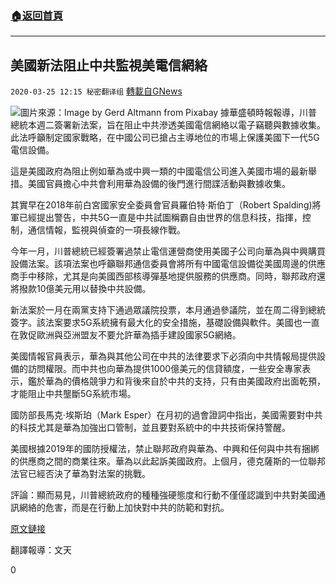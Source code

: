 ###  [:house:返回首頁](https://github.com/ourhimalayas/txt)
---

## 美國新法阻止中共監視美電信網絡
`2020-03-25 12:15 秘密翻译组` [轉載自GNews](https://gnews.org/zh-hant/152686/)

![](https://s3-ap-northeast-1.amazonaws.com/news.guo.offload.media/wp-content/uploads/2020/03/25121420/Picture-1-74.png)圖片來源：Image by Gerd Altmann from Pixabay 
據華盛頓時報報導，川普總統本週二簽署新法案，旨在阻止中共滲透美國電信網絡以電子竊聽與數據收集。此法呼籲制定國家戰略，在中國公司已搶占主導地位的市場上保護美國下一代5G電信設備。

這是美國政府為阻止例如華為或中興一類的中國電信公司進入美國市場的最新舉措。美國官員擔心中共會利用華為設備的後門進行間諜活動與數據收集。

其實早在2018年前白宮國家安全委員會官員羅伯特·斯伯丁（Robert Spalding)將軍已經提出警告，中共5G一直是中共試圖稱霸自由世界的信息科技，指揮，控制，通信情報，監視與偵查的一項長線作戰。

今年一月，川普總統已經簽署過禁止電信運營商使用美國子公司向華為與中興購買設備法案。該項法案也呼籲聯邦通信委員會將所有中國電信設備從美國周邊的供應商手中移除，尤其是向美國西部核導彈基地提供服務的供應商。同時，聯邦政府還將撥款10億美元用以替換中共設備。

新法案於一月在兩黨支持下通過眾議院投票，本月通過參議院，並在周二得到總統簽字。該法案要求5G系統擁有最大化的安全措施，基礎設備與軟件。美國也一直在敦促歐洲與亞洲盟友不要允許華為插手建設國家5G網絡。

美國情報官員表示，華為與其他公司在中共的法律要求下必須向中共情報局提供設備的訪問權限。而中共也向華為提供1000億美元的信貸額度，一些安全專家表示，鑑於華為的價格競爭力和背後來自於中共的支持，只有由美國政府出面乾預，才能阻止中共壟斷5G系統市場。

國防部長馬克·埃斯珀（Mark Esper）在月初的過會證詞中指出，美國需要對中共的科技尤其是華為加強出口管制，並且要對系統中的中共技術保持警醒。

美國根據2019年的國防授權法，禁止聯邦政府與華為、中興和任何與中共有捆綁的供應商之間的商業往來。華為以此起訴美國政府。上個月，德克薩斯的一位聯邦法官已經否決了華為對法案的挑戰。

評論：顯而易見，川普總統政府的種種強硬態度和行動不僅僅認識到中共對美國通訊網絡的危害，而是在行動上加快對中共的防範和對抗。

[原文鏈接](https://www.washingtontimes.com/news/2020/mar/24/new-law-aims-to-block-china-from-spying-on-us-tele/)

翻譯報導：文天

0
